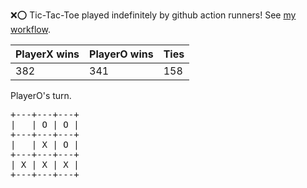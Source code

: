 :x::o: Tic-Tac-Toe played indefinitely by github action runners! See [my workflow](.github/workflows/play.yaml).

|PlayerX wins|PlayerO wins|Ties|
|-|-|-|
|382|341|158|

PlayerO's turn.

<pre>
+---+---+---+
|   | O | O |
+---+---+---+
|   | X | O |
+---+---+---+
| X | X | X |
+---+---+---+
</pre>